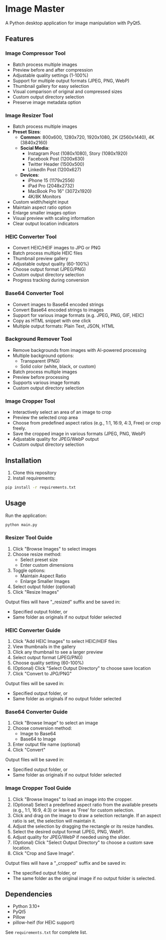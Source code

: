 # Image Master

A Python desktop application for image manipulation with PyQt5.

## Features

### Image Compressor Tool
- Batch process multiple images
- Preview before and after compression
- Adjustable quality settings (1-100%)
- Support for multiple output formats (JPEG, PNG, WebP)
- Thumbnail gallery for easy selection
- Visual comparison of original and compressed sizes
- Custom output directory selection
- Preserve image metadata option

### Image Resizer Tool
- Batch process multiple images
- **Preset Sizes**:
  - **Common**: 800x600, 1280x720, 1920x1080, 2K (2560x1440), 4K (3840x2160)
  - **Social Media**: 
    - Instagram Post (1080x1080), Story (1080x1920)
    - Facebook Post (1200x630)
    - Twitter Header (1500x500)
    - LinkedIn Post (1200x627)
  - **Devices**:
    - iPhone 15 (1179x2556)
    - iPad Pro (2048x2732)
    - MacBook Pro 16" (3072x1920)
    - 4K/8K Monitors
- Custom width/height input
- Maintain aspect ratio option
- Enlarge smaller images option
- Visual preview with scaling information
- Clear output location indicators

### HEIC Converter Tool
- Convert HEIC/HEIF images to JPG or PNG
- Batch process multiple HEIC files
- Thumbnail preview gallery
- Adjustable output quality (60-100%)
- Choose output format (JPEG/PNG)
- Custom output directory selection
- Progress tracking during conversion

### Base64 Converter Tool
- Convert images to Base64 encoded strings
- Convert Base64 encoded strings to images
- Support for various image formats (e.g. JPEG, PNG, GIF, HEIC)
- Copy as HTML snippet with one click
- Multiple output formats: Plain Text, JSON, HTML

### Background Remover Tool
- Remove backgrounds from images with AI-powered processing
- Multiple background options:
  - Transparent (PNG)
  - Solid color (white, black, or custom)
- Batch process multiple images
- Preview before processing
- Supports various image formats
- Custom output directory selection

### Image Cropper Tool
- Interactively select an area of an image to crop
- Preview the selected crop area
- Choose from predefined aspect ratios (e.g., 1:1, 16:9, 4:3, Free) or crop freely.
- Save the cropped image in various formats (JPEG, PNG, WebP)
- Adjustable quality for JPEG/WebP output
- Custom output directory selection

## Installation

1. Clone this repository
2. Install requirements:
```bash
pip install -r requirements.txt
```

## Usage

Run the application:
```bash
python main.py
```

### Resizer Tool Guide
1. Click "Browse Images" to select images
2. Choose resize method:
   - Select preset size
   - Enter custom dimensions
3. Toggle options:
   - Maintain Aspect Ratio
   - Enlarge Smaller Images
4. Select output folder (optional)
5. Click "Resize Images"

Output files will have "_resized" suffix and be saved in:
- Specified output folder, or
- Same folder as originals if no output folder selected

### HEIC Converter Guide
1. Click "Add HEIC Images" to select HEIC/HEIF files
2. View thumbnails in the gallery
3. Click any thumbnail to see a larger preview
4. Select output format (JPEG/PNG)
5. Choose quality setting (60-100%)
6. (Optional) Click "Select Output Directory" to choose save location
7. Click "Convert to JPG/PNG"

Output files will be saved in:
- Specified output folder, or
- Same folder as originals if no output folder selected

### Base64 Converter Guide
1. Click "Browse Image" to select an image
2. Choose conversion method:
   - Image to Base64
   - Base64 to Image
3. Enter output file name (optional)
4. Click "Convert"

Output files will be saved in:
- Specified output folder, or
- Same folder as originals if no output folder selected

### Image Cropper Tool Guide
1. Click "Browse Images" to load an image into the cropper.
2. (Optional) Select a predefined aspect ratio from the available presets (e.g., 1:1, 16:9, 4:3) or leave as 'Free' for custom selection.
3. Click and drag on the image to draw a selection rectangle. If an aspect ratio is set, the selection will maintain it.
4. Adjust the selection by dragging the rectangle or its resize handles.
5. Select the desired output format (JPEG, PNG, WebP).
6. Adjust quality for JPEG/WebP if needed using the slider.
7. (Optional) Click "Select Output Directory" to choose a custom save location.
8. Click "Crop and Save Image".

Output files will have a "_cropped" suffix and be saved in:
- The specified output folder, or
- The same folder as the original image if no output folder is selected.

## Dependencies
- Python 3.10+
- PyQt5
- Pillow
- pillow-heif (for HEIC support)

See `requirements.txt` for complete list.
